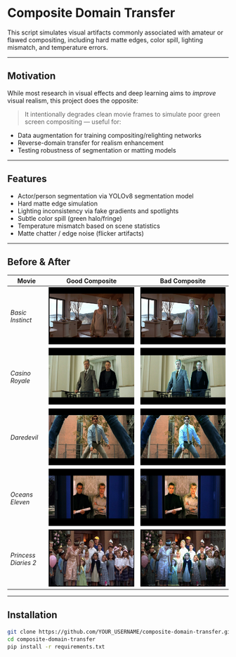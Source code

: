 # Composite Domain Transfer

This script simulates visual artifacts commonly associated with amateur or flawed compositing, including hard matte edges, color spill, lighting mismatch, and temperature errors.

---

## Motivation

While most research in visual effects and deep learning aims to *improve* visual realism, this project does the opposite:

> It intentionally degrades clean movie frames to simulate poor green screen compositing — useful for:
- Data augmentation for training compositing/relighting networks
- Reverse-domain transfer for realism enhancement
- Testing robustness of segmentation or matting models

---

## Features

-  Actor/person segmentation via YOLOv8 segmentation model
-  Hard matte edge simulation
-  Lighting inconsistency via fake gradients and spotlights
-  Subtle color spill (green halo/fringe)
-  Temperature mismatch based on scene statistics
-  Matte chatter / edge noise (flicker artifacts)

---

## Before & After 

| Movie | Good Composite | Bad Composite |
|-------|----------------|----------------|
| *Basic Instinct* | ![good](examples/basic-instinct-00073621-good.jpg) | ![bad](examples/basic-instinct-00073621-bad.jpg) |
| *Casino Royale* | ![good](examples/casino-royale-00122671-good.jpg) | ![bad](examples/casino-royale-00122671-bad.jpg) |
| *Daredevil* | ![good](examples/daredevil-disc1-00049491-good.jpg) | ![bad](examples/daredevil-disc1-00049491-bad.jpg) |
| *Oceans Eleven* | ![good](examples/oceans-eleven-2001-00020961-good.jpg) | ![bad](examples/oceans-eleven-2001-00020961-bad.jpg) |
| *Princess Diaries 2* | ![good](examples/princess-diaries-2-00082021-good.jpg) | ![bad](examples/princess-diaries-2-00082021-bad.jpg) |


---

## Installation

```bash
git clone https://github.com/YOUR_USERNAME/composite-domain-transfer.git
cd composite-domain-transfer
pip install -r requirements.txt
